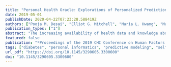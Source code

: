 ```yaml
---
title: "Personal Health Oracle: Explorations of Personalized Predictions in Diabetes Self-Management"
date: 2019-05-01
publishDate: 2020-04-22T07:23:28.588419Z
authors: ["Pooja M. Desai", "Elliot G. Mitchell", "Maria L. Hwang", "Matthew E. Levine", "David J. Albers", "Lena Mamykina"]
publication_types: ["1"]
abstract: "The increasing availability of health data and knowledge about computationally modeling human physiology opens new opportunities for personalized predictions in health. Yet little is known about how individuals interact and reason with personalized predictions. To explore these questions, we developed a smartphone app, GlucOracle, that uses self-tracking data of individuals with type 2 diabetes to generate personalized forecasts for post-meal blood glucose levels. We pilot-tested GlucOracle with two populations: members of an online diabetes community, knowledgeable about diabetes and technologically savvy; and individuals from a low socio-economic status community, characterized by high prevalence of diabetes, low literacy and limited experience with mobile apps. Individuals in both communities engaged with personal glucose forecasts and found them useful for adjusting immediate meal options, and planning future meals. However, the study raised new questions as to appropriate time, form, and focus of forecasts and suggested new research directions for personalized predictions in health."
featured: false
publication: "*Proceedings of the 2019 CHI Conference on Human Factors in Computing Systems*"
tags: ["diabetes", "personal informatics", "predictive modeling", "self-care", "self-management", "technologies for health"]
url_pdf: "https://doi.org/10.1145/3290605.3300600"
doi: "10.1145/3290605.3300600"
---
```


